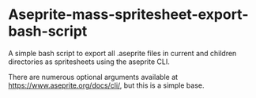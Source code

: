 # Aseprite-mass-spritesheet-export-bash-script
A simple bash script to export all .aseprite files in current and children directories as spritesheets using the aseprite CLI.

There are numerous optional arguments available at https://www.aseprite.org/docs/cli/, but this is a simple base.
